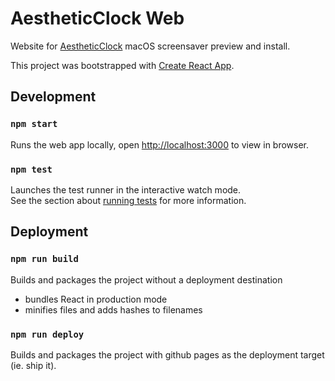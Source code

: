 # AestheticClock Web

Website for [AestheticClock](https://github.com/jonnyjohannes/AestheticClock) macOS screensaver preview and install.

This project was bootstrapped with [Create React App](https://github.com/facebook/create-react-app).

## Development

### `npm start`

Runs the web app locally, open [http://localhost:3000](http://localhost:3000) to view in browser.

### `npm test`

Launches the test runner in the interactive watch mode.\
See the section about [running tests](https://facebook.github.io/create-react-app/docs/running-tests) for more information.

## Deployment

### `npm run build`

Builds and packages the project without a deployment destination
- bundles React in production mode
- minifies files and adds hashes to filenames

### `npm run deploy`

Builds and packages the project with github pages as the deployment target (ie. ship it).

